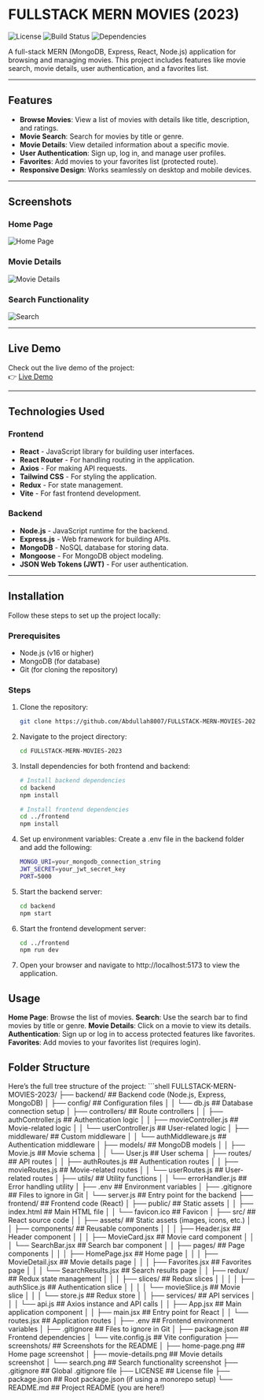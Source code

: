 # FULLSTACK MERN MOVIES (2023)

![License](https://img.shields.io/badge/License-MIT-blue.svg)
![Build Status](https://img.shields.io/badge/Build-Passing-brightgreen.svg)
![Dependencies](https://img.shields.io/badge/Dependencies-Up%20to%20Date-brightgreen.svg)

A full-stack MERN (MongoDB, Express, React, Node.js) application for browsing and managing movies. This project includes features like movie search, movie details, user authentication, and a favorites list.

---

## Features

- **Browse Movies**: View a list of movies with details like title, description, and ratings.
- **Movie Search**: Search for movies by title or genre.
- **Movie Details**: View detailed information about a specific movie.
- **User Authentication**: Sign up, log in, and manage user profiles.
- **Favorites**: Add movies to your favorites list (protected route).
- **Responsive Design**: Works seamlessly on desktop and mobile devices.

---

## Screenshots

### Home Page
![Home Page](./screenshots/home-page.png)

### Movie Details
![Movie Details](./screenshots/movie-details.png)

### Search Functionality
![Search](./screenshots/search.png)

---

## Live Demo

Check out the live demo of the project:  
👉 [Live Demo](https://your-project-url.vercel.app)

---

## Technologies Used

### Frontend
- **React** - JavaScript library for building user interfaces.
- **React Router** - For handling routing in the application.
- **Axios** - For making API requests.
- **Tailwind CSS** - For styling the application.
- **Redux** - For state management.
- **Vite** - For fast frontend development.

### Backend
- **Node.js** - JavaScript runtime for the backend.
- **Express.js** - Web framework for building APIs.
- **MongoDB** - NoSQL database for storing data.
- **Mongoose** - For MongoDB object modeling.
- **JSON Web Tokens (JWT)** - For user authentication.

---

## Installation

Follow these steps to set up the project locally:

### Prerequisites

- Node.js (v16 or higher)
- MongoDB (for database)
- Git (for cloning the repository)

### Steps

1. Clone the repository:
   ```bash
   git clone https://github.com/Abdullah8007/FULLSTACK-MERN-MOVIES-2023.git

2. Navigate to the project directory:
   ```bash
   cd FULLSTACK-MERN-MOVIES-2023

3. Install dependencies for both frontend and backend:
   ```bash
   # Install backend dependencies
   cd backend
   npm install

   # Install frontend dependencies
   cd ../frontend
   npm install

4. Set up environment variables:
   Create a .env file in the backend folder and add the following:
   ```bash
   MONGO_URI=your_mongodb_connection_string
   JWT_SECRET=your_jwt_secret_key
   PORT=5000
   
5. Start the backend server:
   ```bash
   cd backend
   npm start

6. Start the frontend development server:
   ```bash
   cd ../frontend
   npm run dev

7. Open your browser and navigate to http://localhost:5173 to view the application.

## Usage

**Home Page**: Browse the list of movies.
**Search**: Use the search bar to find movies by title or genre.
**Movie Details**: Click on a movie to view its details.
**Authentication**: Sign up or log in to access protected features like favorites.
**Favorites**: Add movies to your favorites list (requires login).

## Folder Structure
Here’s the full tree structure of the project:
      ```shell
      FULLSTACK-MERN-MOVIES-2023/
      ├── backend/ ## Backend code (Node.js, Express, MongoDB)
      │ ├── config/ ## Configuration files
      │ │ └── db.js ## Database connection setup
      │ ├── controllers/ ## Route controllers
      │ │ ├── authController.js ## Authentication logic
      │ │ ├── movieController.js ## Movie-related logic
      │ │ └── userController.js ## User-related logic
      │ ├── middleware/ ## Custom middleware
      │ │ └── authMiddleware.js ## Authentication middleware
      │ ├── models/ ## MongoDB models
      │ │ ├── Movie.js ## Movie schema
      │ │ └── User.js ## User schema
      │ ├── routes/ ## API routes
      │ │ ├── authRoutes.js ## Authentication routes
      │ │ ├── movieRoutes.js ## Movie-related routes
      │ │ └── userRoutes.js ## User-related routes
      │ ├── utils/ ## Utility functions
      │ │ └── errorHandler.js ## Error handling utility
      │ ├── .env ## Environment variables
      │ ├── .gitignore ## Files to ignore in Git
      │ └── server.js ## Entry point for the backend
      ├── frontend/ ## Frontend code (React)
      │ ├── public/ ## Static assets
      │ │ ├── index.html ## Main HTML file
      │ │ └── favicon.ico ## Favicon
      │ ├── src/ ## React source code
      │ │ ├── assets/ ## Static assets (images, icons, etc.)
      │ │ ├── components/ ## Reusable components
      │ │ │ ├── Header.jsx ## Header component
      │ │ │ ├── MovieCard.jsx ## Movie card component
      │ │ │ └── SearchBar.jsx ## Search bar component
      │ │ ├── pages/ ## Page components
      │ │ │ ├── HomePage.jsx ## Home page
      │ │ │ ├── MovieDetail.jsx ## Movie details page
      │ │ │ ├── Favorites.jsx ## Favorites page
      │ │ │ └── SearchResults.jsx ## Search results page
      │ │ ├── redux/ ## Redux state management
      │ │ │ ├── slices/ ## Redux slices
      │ │ │ │ ├── authSlice.js ## Authentication slice
      │ │ │ │ └── movieSlice.js ## Movie slice
      │ │ │ └── store.js ## Redux store
      │ │ ├── services/ ## API services
      │ │ │ └── api.js ## Axios instance and API calls
      │ │ ├── App.jsx ## Main application component
      │ │ ├── main.jsx ## Entry point for React
      │ │ └── routes.jsx ## Application routes
      │ ├── .env ## Frontend environment variables
      │ ├── .gitignore ## Files to ignore in Git
      │ ├── package.json ## Frontend dependencies
      │ └── vite.config.js ## Vite configuration
      ├── screenshots/ ## Screenshots for the README
      │ ├── home-page.png ## Home page screenshot
      │ ├── movie-details.png ## Movie details screenshot
      │ └── search.png ## Search functionality screenshot
      ├── .gitignore ## Global .gitignore file
      ├── LICENSE ## License file
      ├── package.json ## Root package.json (if using a monorepo setup)
      └── README.md ## Project README (you are here!)
